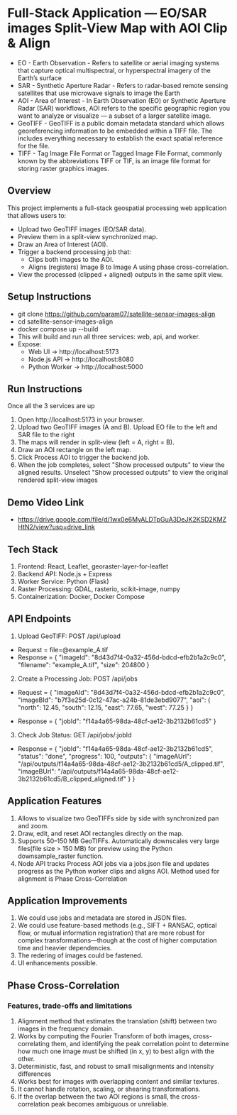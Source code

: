 # Full-Stack Application — EO/SAR images Split-View Map with AOI Clip & Align

* EO - Earth Observation - Refers to satellite or aerial imaging systems that capture optical multispectral, or hyperspectral imagery of the Earth’s surface
* SAR - Synthetic Aperture Radar - Refers to radar-based remote sensing satellites that use microwave signals to image the Earth
* AOI - Area of Interest - In Earth Observation (EO) or Synthetic Aperture Radar (SAR) workflows, AOI refers to the specific geographic region you want to analyze or visualize — a subset of a larger satellite image.
* GeoTIFF - GeoTIFF is a public domain metadata standard which allows georeferencing information to be embedded within a TIFF file. The includes everything necessary to establish the exact spatial reference for the file.
* TIFF - Tag Image File Format or Tagged Image File Format, commonly known by the abbreviations TIFF or TIF, is an image file format for storing raster graphics images.

## Overview
This project implements a full-stack geospatial processing web application that allows users to:
* Upload two GeoTIFF images (EO/SAR data).
* Preview them in a split-view synchronized map.
* Draw an Area of Interest (AOI).
* Trigger a backend processing job that:
  * Clips both images to the AOI.
  * Aligns (registers) Image B to Image A using phase cross-correlation.
* View the processed (clipped + aligned) outputs in the same split view.

## Setup Instructions
* git clone https://github.com/param07/satellite-sensor-images-align
* cd satellite-sensor-images-align
* docker compose up --build
* This will build and run all three services: web, api, and worker.
* Expose:
  * Web UI → http://localhost:5173
  * Node.js API → http://localhost:8080
  * Python Worker → http://localhost:5000

## Run Instructions
Once all the 3 services are up
1. Open http://localhost:5173 in your browser.
2. Upload two GeoTIFF images (A and B). Upload EO file to the left and SAR file to the right
3. The maps will render in split-view (left = A, right = B).
4. Draw an AOI rectangle on the left map.
5. Click Process AOI to trigger the backend job.
6. When the job completes, select "Show processed outputs" to view the aligned results. Unselect "Show processed outputs" to view the original rendered split-view images

## Demo Video Link
* https://drive.google.com/file/d/1wx0e6MyALDTpGuA3DeJK2KSD2KMZHtN2/view?usp=drive_link

## Tech Stack
1. Frontend: React, Leaflet, georaster-layer-for-leaflet
2. Backend API: Node.js + Express
3. Worker Service: Python (Flask)
4. Raster Processing: GDAL, rasterio, scikit-image, numpy
5. Containerization: Docker, Docker Compose

## API Endpoints

1. Upload GeoTIFF: POST /api/upload
  * Request = file=@example_A.tif
  * Response = {
      "imageId": "8d43d7f4-0a32-456d-bdcd-efb2b1a2c9c0",
      "filename": "example_A.tif",
      "size": 204800
    }

2. Create a Processing Job: POST /api/jobs
  * Request = {
      "imageAId": "8d43d7f4-0a32-456d-bdcd-efb2b1a2c9c0",
      "imageBId": "b7f3e25d-0c12-47ac-a24b-81de3ebd9077",
      "aoi": {
        "north": 12.45,
        "south": 12.15,
        "east": 77.65,
        "west": 77.25
      }
    }

  * Response = { "jobId": "f14a4a65-98da-48cf-ae12-3b2132b61cd5" }

3. Check Job Status: GET /api/jobs/:jobId
  * Response = {
      "jobId": "f14a4a65-98da-48cf-ae12-3b2132b61cd5",
      "status": "done",
      "progress": 100,
      "outputs": {
        "imageAUrl": "/api/outputs/f14a4a65-98da-48cf-ae12-3b2132b61cd5/A_clipped.tif",
        "imageBUrl": "/api/outputs/f14a4a65-98da-48cf-ae12-3b2132b61cd5/B_clipped_aligned.tif"
      }
    }


## Application Features
1. Allows to visualize two GeoTIFFs side by side with synchronized pan and zoom.
2. Draw, edit, and reset AOI rectangles directly on the map.
3. Supports 50–150 MB GeoTIFFs. Automatically downscales very large files(file size > 150 MB) for preview using the Python downsample_raster function.
4. Node API tracks Process AOI jobs via a jobs.json file and updates progress as the Python worker clips and aligns AOI. Method used for alignment is Phase Cross-Correlation

## Application Improvements
1. We could use jobs and metadata are stored in JSON files.
2. We could use feature-based methods (e.g., SIFT + RANSAC, optical flow, or mutual information registration) that are more robust for complex transformations—though at the cost of higher computation time and heavier dependencies.
3. The redering of images could be fastened.
4. UI enhancements possible.

## Phase Cross-Correlation
### Features, trade-offs and limitations
1. Alignment method that estimates the translation (shift) between two images in the frequency domain.
2. Works by computing the Fourier Transform of both images, cross-correlating them, and identifying the peak correlation point to determine how much one image must be shifted (in x, y) to best align with the other.
3. Deterministic, fast, and robust to small misalignments and intensity differences
4. Works best for images with overlapping content and similar textures.
5. It cannot handle rotation, scaling, or shearing transformations.
6. If the overlap between the two AOI regions is small, the cross-correlation peak becomes ambiguous or unreliable.


